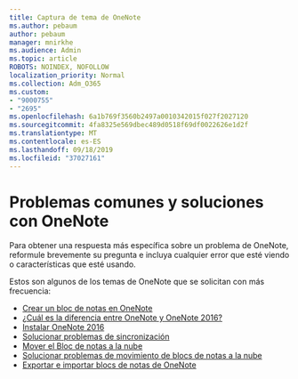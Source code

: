 ```yaml
---
title: Captura de tema de OneNote
ms.author: pebaum
author: pebaum
manager: mnirkhe
ms.audience: Admin
ms.topic: article
ROBOTS: NOINDEX, NOFOLLOW
localization_priority: Normal
ms.collection: Adm_O365
ms.custom:
- "9000755"
- "2695"
ms.openlocfilehash: 6a1b769f3560b2497a0010342015f027f2027120
ms.sourcegitcommit: 4fa8325e569dbec489d0518f69df0022626e1d2f
ms.translationtype: MT
ms.contentlocale: es-ES
ms.lasthandoff: 09/18/2019
ms.locfileid: "37027161"
---
```

# <a name="common-issues-and-resolutions-with-onenote"></a>Problemas comunes y soluciones con OneNote

Para obtener una respuesta más específica sobre un problema de OneNote, reformule brevemente su pregunta e incluya cualquier error que esté viendo o características que esté usando.

Estos son algunos de los temas de OneNote que se solicitan con más frecuencia:

- [Crear un bloc de notas en OneNote](https://support.office.com/article/create-a-notebook-in-onenote-6be33cf9-f7c3-4421-9d74-469a259952d3)
- [¿Cuál es la diferencia entre OneNote y OneNote 2016?](https://support.office.com/article/a624e692-b78b-4c09-b07f-46181958118f)
- [Instalar OneNote 2016](https://support.office.com/article/c08068d8-b517-4464-9ff2-132cb9c45c08)
- [Solucionar problemas de sincronización](https://support.office.com/article/299495ef-66d1-448f-90c1-b785a6968d45)
- [Mover el Bloc de notas a la nube](https://support.office.com/article/d5c28b91-7b9c-45be-8f0c-529bdbba019a)
- [Solucionar problemas de movimiento de blocs de notas a la nube](https://support.office.com/article/70528107-11dc-4f3f-b695-b150059dfd78)
- [Exportar e importar blocs de notas de OneNote](https://support.office.com/article/a4b60da5-8f33-464e-b1ba-b95ce540f309)